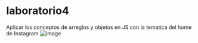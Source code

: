 # laboratorio4
Aplicar los conceptos de arreglos y objetos en JS con la tematica del home de Instagram
![image](https://github.com/user-attachments/assets/103b689c-02f5-44ba-a8c0-2043d49224f9)
